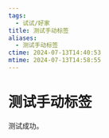 ```yaml
---
tags:
  - 试试/好家
title: 测试手动标签
aliases:
  - 测试手动标签
ctime: 2024-07-13T14:40:53
mtime: 2024-07-13T14:58:55
---
```


# 测试手动标签

测试成功。
